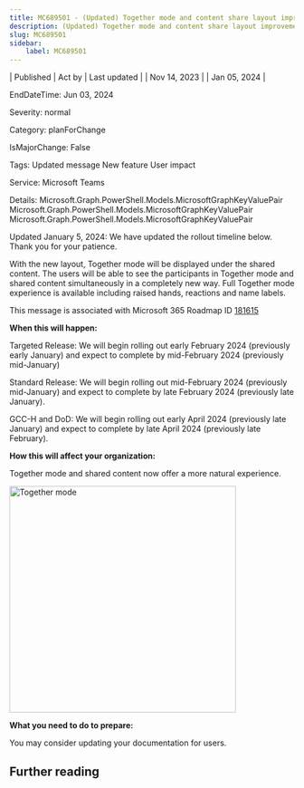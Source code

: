 ```yaml
---
title: MC689501 - (Updated) Together mode and content share layout improvement
description: (Updated) Together mode and content share layout improvement
slug: MC689501
sidebar:
    label: MC689501
---
```


| Published | Act by | Last updated |
| Nov 14, 2023 |  | Jan 05, 2024 |

EndDateTime: Jun 03, 2024

Severity: normal

Category: planForChange

IsMajorChange: False

Tags: Updated message New feature User impact

Service: Microsoft Teams

Details: Microsoft.Graph.PowerShell.Models.MicrosoftGraphKeyValuePair Microsoft.Graph.PowerShell.Models.MicrosoftGraphKeyValuePair Microsoft.Graph.PowerShell.Models.MicrosoftGraphKeyValuePair

<p style="">Updated January 5, 2024: We have updated the rollout timeline below. Thank you for your patience.</p><p style="">With the new layout, Together mode will be displayed under the shared content. The users will be able to see the participants in Together mode and shared content simultaneously in a completely new way. Full Together mode experience is available including raised hands, reactions and name labels.</p>
<p>This message is associated with Microsoft 365 Roadmap ID <a href="https://www.microsoft.com/microsoft-365/roadmap?filters=&amp;searchterms=181615" target="_blank">181615</a></p>
<p><b>When this will happen:</b></p><p>Targeted Release: We will begin rolling out early February 2024 (previously early January) and expect to complete by mid-February 2024 (previously mid-January)</p><p>Standard Release: We will begin rolling out mid-February 2024 (previously mid-January) and expect to complete by late February 2024 (previously late January).</p><p>GCC-H and DoD: We will begin rolling out early April 2024 (previously late January) and expect to complete by late April 2024 (previously late February).</p>

<p><b>How this will affect your organization:</b></p>

<p>Together mode and shared content now offer a more natural experience.&nbsp;</p><p><img src="https://img-prod-cms-rt-microsoft-com.akamaized.net/cms/api/am/imageFileData/RW1eBjJ?ver=96bf" style="width: 400px;" alt="Together mode"><br></p>
<p><b>What you need to do to prepare:</b></p>
<p>You may consider updating your documentation for users.&nbsp;</p>

## Further reading
